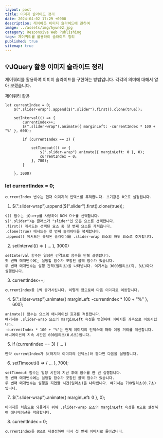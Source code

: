 ```yaml
---
layout: post
title: 이미지 슬라이드 정리
date: 2024-04-02 17:29 +0900
description: 레이아웃 이미지 슬라이드에 관하여
image: ../assets/img/hyun02.jpg
category: Responsive Web Publishing
tags: 제이쿼리를 활용하여 슬라이드 정리
published: true
sitemap: true
---
```


## 💡JQuery 활용 이미지 슬라이드 정리

제이쿼리를 활용하여 이미지 슬라이드를 구현하는 방법입니다. 각각의 의미에 대해서 알아 보겠습니다.

제이쿼리 활용
````
let currentIndex = 0;  
    $(".slider-wrap").append($(".slider").first().clone(true)); 

    setInterval(() => {
        currentIndex++;    
        $(".slider-wrap").animate({ marginLeft: -currentIndex * 100 + "%" }, 600);

        if (currentIndex == 3) {   

            setTimeout(() => {
                $(".slider-wrap").animate({ marginLeft: 0 }, 0);
                currentIndex = 0;  
            }, 700);
        }

    }, 3000)
````
### let currentIndex = 0;
````
currentIndex 변수는 현재 이미지의 인덱스를 추적합니다. 초기값은 0으로 설정됩니다.
````

1. $(".slider-wrap").append($(".slider").first().clone(true));
````
$() 함수는 jQuery를 사용하여 DOM 요소를 선택합니다.
$(".slider")는 클래스가 "slider"인 모든 요소를 선택합니다.
.first() 메서드는 선택된 요소 중 첫 번째 요소를 가져옵니다.
.clone(true) 메서드는 첫 번째 슬라이더를 복제합니다.
.append() 메서드는 복제된 슬라이더를 .slider-wrap 요소의 하위 요소로 추가합니다.
````

2. setInterval(() => { ... }, 3000)
````
setInterval 함수는 일정한 간격으로 함수를 반복 실행합니다.
첫 번째 매개변수에는 실행할 함수가 포함된 콜백 함수가 있습니다.
두 번째 매개변수는 실행 간격(밀리초)을 나타냅니다. 여기서는 3000밀리초(즉, 3초)마다 실행됩니다.
````

3. currentIndex++;
````
currentIndex를 1씩 증가시킵니다. 이렇게 함으로써 다음 이미지로 이동합니다.
````

4. $(".slider-wrap").animate({ marginLeft: -currentIndex * 100 + "%" }, 600);
````
animate() 함수는 요소에 애니메이션 효과를 적용합니다.
여기서는 .slider-wrap 요소의 marginLeft 속성을 변경하여 이미지를 좌측으로 이동시킵니다.
-currentIndex * 100 + "%"는 현재 이미지의 인덱스에 따라 이동 거리를 계산합니다.
애니메이션의 지속 시간은 600밀리초(0.6초)입니다.
````

5. if (currentIndex == 3) { ... }
````
만약 currentIndex가 3(마지막 이미지의 인덱스)와 같다면 다음을 실행합니다.
````

6. setTimeout(() => { ... }, 700);
````
setTimeout 함수는 일정 시간이 지난 후에 함수를 한 번 실행합니다.
첫 번째 매개변수에는 실행할 함수가 포함된 콜백 함수가 있습니다.
두 번째 매개변수는 실행을 지연할 시간(밀리초)을 나타냅니다. 여기서는 700밀리초(0.7초)입니다.
````

7. $(".slider-wrap").animate({ marginLeft: 0 }, 0);
````
이미지를 처음으로 되돌리기 위해 .slider-wrap 요소의 marginLeft 속성을 0으로 설정하여 애니메이션을 적용합니다.
````

8. currentIndex = 0;
````
currentIndex를 0으로 재설정하여 다시 첫 번째 이미지로 돌아갑니다.
````

